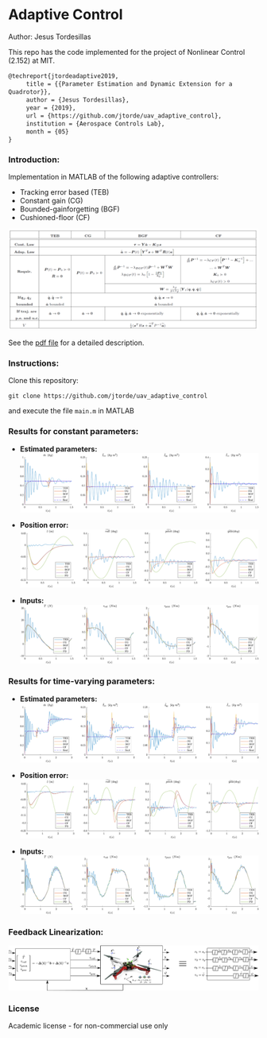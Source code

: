 # Adaptive Control  #

Author: Jesus Tordesillas

This repo has the code implemented for the project of Nonlinear Control (2.152) at MIT.

```
@techreport{jtordeadaptive2019,
     title = {{Parameter Estimation and Dynamic Extension for a Quadrotor}},
     author = {Jesus Tordesillas},
     year = {2019},
     url = {https://github.com/jtorde/uav_adaptive_control},
     institution = {Aerospace Controls Lab},
     month = {05}
}
```

### Introduction:
Implementation in MATLAB of the following adaptive controllers:

* Tracking error based (TEB)
* Constant gain (CG)
* Bounded-gainforgetting (BGF)
* Cushioned-floor (CF)

![](./imgs/adaptive_control.PNG) 

See the [pdf file](https://github.com/jtorde/uav_adaptive_control/blob/master/Project_Jesus_Tordesillas_Torres.pdf) for a detailed description.

### Instructions:
Clone this repository:
```
git clone https://github.com/jtorde/uav_adaptive_control
```
and execute the file `main.m` in MATLAB

### Results for constant parameters:

* **Estimated parameters:**
![](./imgs/estimated_parameters1.png) 

* **Position error:**
![](./imgs/position_errors1.png) 

* **Inputs:**
![](./imgs/inputs1.png) 

### Results for time-varying parameters:

* **Estimated parameters:**
![](./imgs/estimated_parameterstime_var.png) 

* **Position error:**
![](./imgs/position_errorstime_var.png) 

* **Inputs:**
![](./imgs/inputstime_var.png) 

### Feedback Linearization:


![](./imgs/feedback_lin.png) 


### License
Academic license - for non-commercial use only